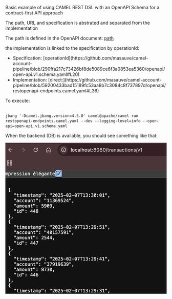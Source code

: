 Basic example of using CAMEL REST DSL with an OpenAPI Schema for a contract-first API approach

The path, URL and specification is abstrated and separated from the implementation

The path is defined in the OpenAPI document: [path](https://github.com/masauve/camel-account-pipeline/blob/290ffa217c73426bf8de5089ce6f3a0853ea5360/openapi/open-api.v1.schema.yaml#L10)

the implementation is linked to the specification by operationId:
<ul>

<li>
Specification: [operationId](https://github.com/masauve/camel-account-pipeline/blob/290ffa217c73426bf8de5089ce6f3a0853ea5360/openapi/open-api.v1.schema.yaml#L20)
</li>
<li>
Implementation: [direct:](https://github.com/masauve/camel-account-pipeline/blob/59200433bad15189fc53aa8b7c3084c8f737897d/openapi/restopenapi-endpoints.camel.yaml#L36)
</li>
</ul>

To execute:

```

jbang '-Dcamel.jbang.version=4.5.0' camel@apache/camel run restopenapi-endpoints.camel.yaml --dev --logging-level=info --open-api=open-api.v1.schema.yaml

```


When the backend (DB) is available, you should see something like that:

![results](images/sshot.png)


